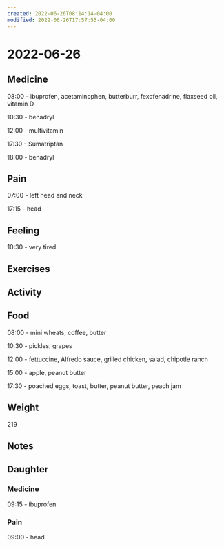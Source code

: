 ```yaml
---
created: 2022-06-26T08:14:14-04:00
modified: 2022-06-26T17:57:55-04:00
---
```


# 2022-06-26

## Medicine

08:00 - ibuprofen, acetaminophen, butterburr, fexofenadrine, flaxseed oil, vitamin D 

10:30 - benadryl 

12:00 - multivitamin 

17:30 - Sumatriptan 

18:00 - benadryl 


## Pain

07:00 - left head and neck 

17:15 - head 


## Feeling

10:30 - very tired


## Exercises


## Activity


## Food

08:00 - mini wheats, coffee, butter

10:30 - pickles, grapes

12:00 - fettuccine, Alfredo sauce, grilled chicken, salad, chipotle ranch

15:00 - apple, peanut butter

17:30 - poached eggs, toast, butter, peanut butter, peach jam

## Weight

219


## Notes


## Daughter

### Medicine

09:15 - ibuprofen 


### Pain

09:00 - head
